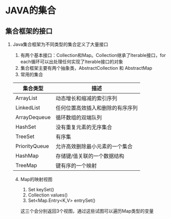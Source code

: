 # JAVA的集合

## 集合框架的接口

1. Java集合框架为不同类型的集合定义了大量接口

   1. 有两个基本接口：Collection和Map。Collection继承了Iterable接口，for each循环可以出处理任何实现了Iterable接口的对象
   2. 集合框架主要有两个抽象类，AbstractCollection 和 AbstractMap
   3. 常用的集合

   | 集合类型      | 描述                             |
   | ------------- | -------------------------------- |
   | ArrayList     | 动态增长和缩减的索引序列         |
   | LinkedList    | 任何位置高效插入和删除的有序序列 |
   | ArrayDequeue  | 循环数组的双端队列               |
   | HashSet       | 没有重复元素的无序集合           |
   | TreeSet       | 有序集                           |
   | PriorityQueue | 允许高效删除最小元素的一个集合   |
   | HashMap       | 存储键/值关联的一个数据结构      |
   | TreeMap       | 键有序的一个映射                 |

   4. Map的映射视图

      1. Set<K> keySet()
      2. Collection<V> values()
      3. Set<Map.Entry<K,V> entrySet()

      这三个会分别返回3个视图，通过这些试图可以遍历Map类型的变量
